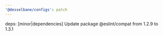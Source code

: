 ```yaml
---
'@desselbane/configs': patch
---
```


deps: [minor|dependencies] Update package @eslint/compat from 1.2.9 to 1.3.1
